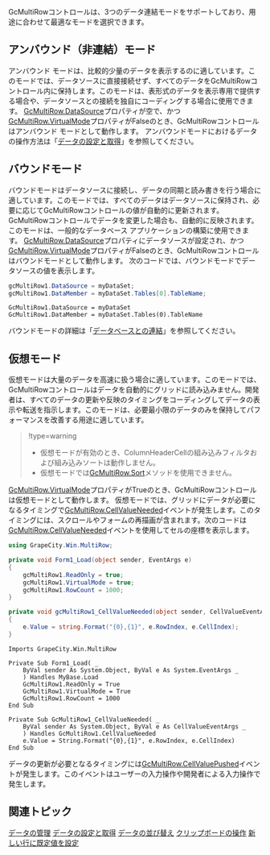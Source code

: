 GcMultiRowコントロールは、3つのデータ連結モードをサポートしており、用途に合わせて最適なモードを選択できます。

## アンバウンド（非連結）モード

アンバウンド モードは、比較的少量のデータを表示するのに適しています。このモードでは、データソースに直接接続せず、すべてのデータをGcMultiRowコントロール内に保持します。このモードは、表形式のデータを表示専用で提供する場合や、データソースとの接続を独自にコーディングする場合に使用できます。
[GcMultiRow.DataSource](gcdocsite__documentlink?toc-item-id=3138724b-55fb-4c42-80a0-d0391d3a31f0)プロパティが空で、かつ[GcMultiRow.VirtualMode](gcdocsite__documentlink?toc-item-id=11002cc2-cd99-434d-bb97-0e9fbaae03fc)プロパティがFalseのとき、GcMultiRowコントロールはアンバウンド モードとして動作します。
アンバウンドモードにおけるデータの操作方法は「[データの設定と取得](gcdocsite__documentlink?toc-item-id=a11001f1-e97b-4d87-98a5-66b8e222b3b1)」を参照してください。

## バウンドモード

バウンドモードはデータソースに接続し、データの同期と読み書きを行う場合に適しています。このモードでは、すべてのデータはデータソースに保持され、必要に応じてGcMultiRowコントロールの値が自動的に更新されます。GcMultiRowコントロールでデータを変更した場合も、自動的に反映されます。このモードは、一般的なデータベース アプリケーションの構築に使用できます。
[GcMultiRow.DataSource](gcdocsite__documentlink?toc-item-id=3138724b-55fb-4c42-80a0-d0391d3a31f0)プロパティにデータソースが設定され、かつ[GcMultiRow.VirtualMode](gcdocsite__documentlink?toc-item-id=11002cc2-cd99-434d-bb97-0e9fbaae03fc)プロパティがFalseのとき、GcMultiRowコントロールはバウンドモードとして動作します。
次のコードでは、バウンドモードでデータソースの値を表示します。
```csharp
gcMultiRow1.DataSource = myDataSet;
gcMultiRow1.DataMember = myDataSet.Tables[0].TableName;
```

```vbnet
GcMultiRow1.DataSource = myDataSet
GcMultiRow1.DataMember = myDataSet.Tables(0).TableName
```
バウンドモードの詳細は「[データベースとの連結](gcdocsite__documentlink?toc-item-id=a28772a9-cd25-4f70-8cd2-b81866b3749e)」を参照してください。

## 仮想モード

仮想モードは大量のデータを高速に扱う場合に適しています。このモードでは、GcMultiRowコントロールはデータを自動的にグリッドに読み込みません。開発者は、すべてのデータの更新や反映のタイミングをコーディングしてデータの表示や転送を指示します。このモードは、必要最小限のデータのみを保持してパフォーマンスを改善する用途に適しています。
> !type=warning
>
> * 仮想モードが有効のとき、ColumnHeaderCellの組み込みフィルタおよび組み込みソートは動作しません。
> * 仮想モードでは[GcMultiRow.Sort](gcdocsite__documentlink?toc-item-id=c13b7b90-6d2c-4904-9cb6-afd7483f3d2f)メソッドを使用できません。

[GcMultiRow.VirtualMode](gcdocsite__documentlink?toc-item-id=11002cc2-cd99-434d-bb97-0e9fbaae03fc)プロパティがTrueのとき、GcMultiRowコントロールは仮想モードとして動作します。
仮想モードでは、グリッドにデータが必要になるタイミングで[GcMultiRow.CellValueNeeded](gcdocsite__documentlink?toc-item-id=8d1fc12e-2e00-49e0-94a3-4a877ba0e7bc)イベントが発生します。このタイミングには、スクロールやフォームの再描画が含まれます。次のコードは[GcMultiRow.CellValueNeeded](gcdocsite__documentlink?toc-item-id=8d1fc12e-2e00-49e0-94a3-4a877ba0e7bc)イベントを使用してセルの座標を表示します。
```csharp
using GrapeCity.Win.MultiRow;

private void Form1_Load(object sender, EventArgs e)
{
    gcMultiRow1.ReadOnly = true;
    gcMultiRow1.VirtualMode = true;
    gcMultiRow1.RowCount = 1000;
}

private void gcMultiRow1_CellValueNeeded(object sender, CellValueEventArgs e)
{
    e.Value = string.Format("{0},{1}", e.RowIndex, e.CellIndex);
}
```

```vbnet
Imports GrapeCity.Win.MultiRow

Private Sub Form1_Load( _
    ByVal sender As System.Object, ByVal e As System.EventArgs _
    ) Handles MyBase.Load
    GcMultiRow1.ReadOnly = True
    GcMultiRow1.VirtualMode = True
    GcMultiRow1.RowCount = 1000
End Sub

Private Sub GcMultiRow1_CellValueNeeded( _
    ByVal sender As System.Object, ByVal e As CellValueEventArgs _
    ) Handles GcMultiRow1.CellValueNeeded
    e.Value = String.Format("{0},{1}", e.RowIndex, e.CellIndex)
End Sub
```
データの更新が必要となるタイミングには[GcMultiRow.CellValuePushed](gcdocsite__documentlink?toc-item-id=415b9f09-4251-4159-95eb-cf96a60efb4f)イベントが発生します。このイベントはユーザーの入力操作や開発者による入力操作で発生します。

## 関連トピック

[データの管理](gcdocsite__documentlink?toc-item-id=c96288bd-334e-4b75-8bfc-43dc6af17e13)
[データの設定と取得](gcdocsite__documentlink?toc-item-id=a11001f1-e97b-4d87-98a5-66b8e222b3b1)
[データの並び替え](gcdocsite__documentlink?toc-item-id=2948cccd-4555-4304-b2de-0322638669c9)
[クリップボードの操作](gcdocsite__documentlink?toc-item-id=c7f1257c-84eb-494a-ad04-3506e5b696a9)
[新しい行に既定値を設定](gcdocsite__documentlink?toc-item-id=bcb261f3-fa94-4023-b03a-7337535fe58a)